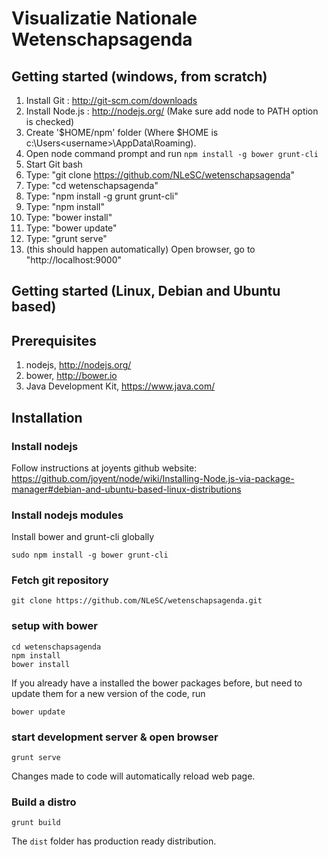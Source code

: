 Visualizatie Nationale Wetenschapsagenda
========================================

Getting started (windows, from scratch)
---------------------------------------

1. Install Git : 	http://git-scm.com/downloads
2. Install Node.js : 	http://nodejs.org/ (Make sure add node to PATH option is checked)
  1. Create '$HOME/npm' folder (Where $HOME is c:\Users\<username>\AppData\Roaming).
  2. Open node command prompt and run `npm install -g bower grunt-cli`
3. Start Git bash
4. Type: "git clone https://github.com/NLeSC/wetenschapsagenda"
5. Type: "cd wetenschapsagenda"
6. Type: "npm install -g grunt grunt-cli"
7. Type: "npm install"
8. Type: "bower install"
9. Type: "bower update"
10. Type: "grunt serve"
11. (this should happen automatically) Open browser, go to "http://localhost:9000"

Getting started (Linux, Debian and Ubuntu based)
-------------------------------------------------

Prerequisites
------------

1. nodejs, http://nodejs.org/
2. bower, http://bower.io
3. Java Development Kit, https://www.java.com/

Installation
------------

### Install nodejs

Follow instructions at joyents github website:
https://github.com/joyent/node/wiki/Installing-Node.js-via-package-manager#debian-and-ubuntu-based-linux-distributions

### Install nodejs modules
Install bower and grunt-cli globally
```
sudo npm install -g bower grunt-cli
```

### Fetch git repository
```
git clone https://github.com/NLeSC/wetenschapsagenda.git
```

### setup with bower
```
cd wetenschapsagenda
npm install
bower install
```
If you already have a installed the bower packages before, but need to update them for a new version of the code, run
```
bower update
```

### start development server & open browser
```
grunt serve
```
Changes made to code will automatically reload web page.

### Build a distro

```
grunt build
```
The `dist` folder has production ready distribution.
